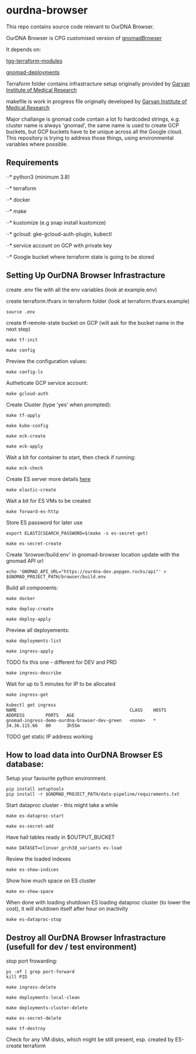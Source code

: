 # ourdna-browser

This repo contains source code relevant to OurDNA Browser.

OurDNA Browser is CPG customised version of [gnomadBrowser](https://github.com/populationgenomics/gnomad-browser)

It depends on:

[tgg-terraform-modules](https://github.com/populationgenomics/tgg-terraform-modules)

[gnomad-deployments](https://github.com/populationgenomics/gnomad-deployments)

Terraform folder contains infrastracture setup originally provided by [Garvan Institute of Medical Research](https://github.com/Garvan-Data-Science-Platform/gnomad-browser/tree/autism-crc-coverage/terraform)

makefile is work in progress file originally developed by [Garvan Institute of Medical Research](https://github.com/Garvan-Data-Science-Platform/gnomad-browser/blob/autism-crc-coverage/makefile)

Major challange is gnomad code contain a lot fo hardcoded strings, e.g. cluster name is always 'gnomad', the same name is used to create GCP buckets, but GCP buckets have to be unique across all the Google cloud.
This repository is trying to address those things, using environmental variables where possible.


## Requirements

⋅⋅* python3 (minimum 3.8)

⋅⋅* terraform

⋅⋅* docker

⋅⋅* make

⋅⋅* kustomize (e.g snap install kustomize)

⋅⋅* gcloud: gke-gcloud-auth-plugin, kubectl

⋅⋅* service account on GCP with private key

⋅⋅* Google bucket where terraform state is going to be stored

## Setting Up OurDNA Browser Infrastracture

create .env file with all the env variables (look at example.env)

create terraform.tfvars in terraform folder (look at terraform.tfvars.example)

```
source .env
```

create tf-remote-state bucket on GCP (will ask for the bucket name in the next step)

```
make tf-init 
```

```
make config
```

Preview the configuration values:
```
make config-ls
```

Autheticate GCP service account:
```
make gcloud-auth
```

Create Cluster (type 'yes' when prompted):
```
make tf-apply
```


```
make kube-config
```

```
make eck-create
```

```
make eck-apply
```

Wait a bit for container to start, then check if running:
```
make eck-check
```

Create ES server
more details [here](https://github.com/broadinstitute/gnomad-deployments/tree/main/elasticsearch)

```
make elastic-create
```

Wait a bit for ES VMs to be created

```
make forward-es-http
```

Store ES password for later use
```
export ELASTICSEARCH_PASSWORD=$(make -s es-secret-get)
```

```
make es-secret-create
```

Create 'browser/build.env' in gnomad-browser location
update with the gnomad API url

```
echo 'GNOMAD_API_URL="https://ourdna-dev.popgen.rocks/api"' > $GNOMAD_PROJECT_PATH/browser/build.env
```

Build all components:
```
make docker
```

```
make deploy-create
```

```
make deploy-apply
```

Preview all deployements:
```
make deployments-list
```

```
make ingress-apply
```

TODO fix this one - different for DEV and PRD
```
make ingress-describe
```

Wait for up to 5 minutes for IP to be allocated
```
make ingress-get

kubectl get ingress
NAME                                           CLASS    HOSTS   ADDRESS        PORTS   AGE
gnomad-ingress-demo-ourdna-browser-dev-green   <none>   *       34.36.115.66   80      3h55m
```

TODO get static IP address working


## How to load data into OurDNA Browser ES database:

Setup your favourite python environment.

```
pip install setuptools
pip install -r $GNOMAD_PROJECT_PATH/data-pipeline/requirements.txt
```

Start dataproc cluster - this might take a while
```
make es-dataproc-start   
```

```
make es-secret-add
```

Have hail tables ready in $OUTPUT_BUCKET
```
make DATASET=clinvar_grch38_variants es-load
```

Review the loaded indexes
```
make es-show-indices
```

Show how much space on ES cluster
```
make es-show-space
```

When done with loading shutdown ES loading dataproc cluster (to lower the cost), it will shutdown itself after hour on inactivity

```
make es-dataproc-stop
```


## Destroy all OurDNA Browser Infrastracture (usefull for dev / test environment)

stop port frowarding:
```
ps -ef | grep port-forward
kill PID
```

```
make ingress-delete
```

```
make deployments-local-clean
```

```
make deployments-cluster-delete
```

```
make es-secret-delete
```

```
make tf-destroy
```

Check for any VM disks, which might be still present, esp. created by ES-create terraform



